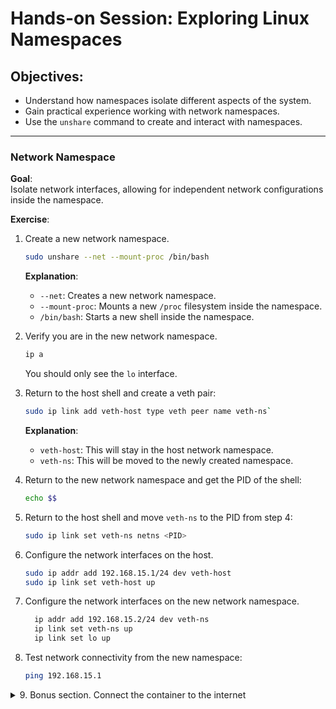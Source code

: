 # Hands-on Session: Exploring Linux Namespaces

## Objectives:
- Understand how namespaces isolate different aspects of the system.
- Gain practical experience working with network namespaces.
- Use the `unshare` command to create and interact with namespaces.

---

### Network Namespace

**Goal**:  
Isolate network interfaces, allowing for independent network configurations inside the namespace.

**Exercise**:
1. Create a new network namespace.
   ```bash
   sudo unshare --net --mount-proc /bin/bash
   ```

   **Explanation**:
    - `--net`: Creates a new network namespace.
    - `--mount-proc`: Mounts a new `/proc` filesystem inside the namespace.
    - `/bin/bash`: Starts a new shell inside the namespace.

2. Verify you are in the new network namespace.
   ```bash
   ip a
   ```  
   You should only see the `lo` interface.

3. Return to the host shell and create a veth pair:
   ```bash
   sudo ip link add veth-host type veth peer name veth-ns`
   ```

   **Explanation**:
    - `veth-host`: This will stay in the host network namespace.
    - `veth-ns`: This will be moved to the newly created namespace.

4. Return to the new network namespace and get the PID of the shell:
   ```bash
   echo $$
   ```

5. Return to the host shell and move `veth-ns` to the PID from step 4:
   ```bash
   sudo ip link set veth-ns netns <PID>
   ```

6. Configure the network interfaces on the host.
   ```bash
   sudo ip addr add 192.168.15.1/24 dev veth-host
   sudo ip link set veth-host up
   ```
7. Configure the network interfaces on the new network namespace.
   ```bash
     ip addr add 192.168.15.2/24 dev veth-ns
     ip link set veth-ns up
     ip link set lo up
   ```
8. Test network connectivity from the new namespace:
   ```bash
   ping 192.168.15.1
   ```


<details>
  <summary>9. Bonus section. Connect the container to the internet</summary>

   1. Enable IP forwarding:
   - From the host:
      ```bash
      sudo sysctl -w net.ipv4.ip_forward=1
      sudo iptables -t nat -A POSTROUTING -o eth0 -j MASQUERADE
      ```
   2. Add default route in the new network namespace
   - From the new namespace:
      ```bash
      ip route add default via 192.168.15.1
     ```
2. Check connectivity from the new namespace:
    ```bash
    curl https://www.google.com
    ```




